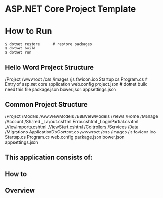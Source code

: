 ASP.NET Core Project Template
=====================================
# How to Run
    $ dotnet restore      # restore packages
    $ dotnet build
    $ dotnet run

## Hello Word Project Structure
/Project
    /wwwroot
        /css
        /images
        /js
        favicon.ico
    Startup.cs
    Program.cs           # Entry of asp.net core application
    web.config
    project.json         # dotnet build need this file
    package.json
    bower.json
    appsettings.json


## Common Project Structure
/Project
    /Models
        /AAAViewModels
        /BBBViewModels
    /Views
        /Home
        /Manage
        /Account
        /Shared
            _Layout.cshtml
            Error.cshtml
            _LoginPartial.cshtml
        _ViewImports.cshtml
        _ViewStart.cshtml
    /Coltrollers
    /Services
    /Data
        /Migrations
        ApplicationDbContext.cs
    /wwwroot
        /css
        /images
        /js
        favicon.ico
    Startup.cs
    Program.cs
    web.config
    package.json
    bower.json
    appsettings.json




## This application consists of:

## How to


## Overview

